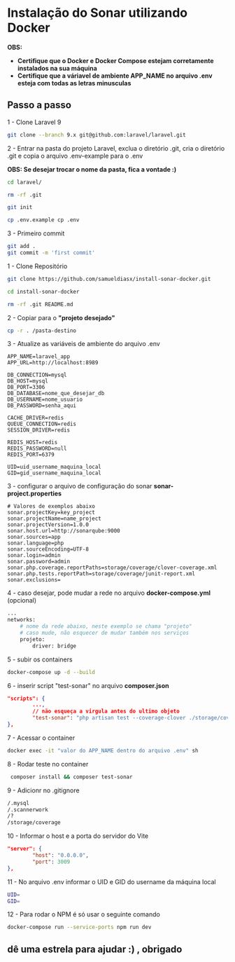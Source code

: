# Instalação do Sonar utilizando Docker

**OBS:**

- **Certifique que o Docker e Docker Compose estejam corretamente instalados na sua máquina**
- **Certifique que a váriavel de ambiente APP_NAME no arquivo .env esteja com todas as letras minusculas**

## Passo a passo

1 - Clone Laravel 9

```sh
git clone --branch 9.x git@github.com:laravel/laravel.git
```

2 - Entrar na pasta do projeto Laravel, exclua o diretório .git, cria o diretório .git e copia o arquivo .env-example para o .env

**OBS: Se desejar trocar o nome da pasta, fica a vontade :)**

```sh
cd laravel/
```

```sh
rm -rf .git
```

```sh
git init
```

```sh
cp .env.example cp .env
```

3 - Primeiro commit
```sh
git add . 
git commit -m 'first commit'
```

1 - Clone Repositório

```sh
git clone https://github.com/samueldiasx/install-sonar-docker.git
```

```sh
cd install-sonar-docker
```

```sh
rm -rf .git README.md
```

2 - Copiar para o **"projeto desejado"**

```sh
cp -r . /pasta-destino
```

3 - Atualize as variáveis de ambiente do arquivo .env

```dosini
APP_NAME=laravel_app
APP_URL=http://localhost:8989

DB_CONNECTION=mysql
DB_HOST=mysql
DB_PORT=3306
DB_DATABASE=nome_que_desejar_db
DB_USERNAME=nome_usuario
DB_PASSWORD=senha_aqui

CACHE_DRIVER=redis
QUEUE_CONNECTION=redis
SESSION_DRIVER=redis

REDIS_HOST=redis
REDIS_PASSWORD=null
REDIS_PORT=6379

UID=uid_username_maquina_local
GID=gid_username_maquina_local
```

3 - configurar o arquivo de configuração do sonar **sonar-project.properties**

```dosini
# Valores de exemplos abaixo
sonar.projectKey=key_project
sonar.projectName=name_project
sonar.projectVersion=1.0.0
sonar.host.url=http://sonarqube:9000
sonar.sources=app
sonar.language=php
sonar.sourceEncoding=UTF-8
sonar.login=admin
sonar.password=admin
sonar.php.coverage.reportPaths=storage/coverage/clover-coverage.xml
sonar.php.tests.reportPath=storage/coverage/junit-report.xml
sonar.exclusions=
```

4 - caso desejar, pode mudar a rede no arquivo **docker-compose.yml** (opcional)

```sh
...
networks:
    # nome da rede abaixo, neste exemplo se chama "projeto"
    # caso mude, não esquecer de mudar também nos serviços
    projeto:
        driver: bridge
```

5 - subir os containers

```sh
docker-compose up -d --build
```

6 - inserir script "test-sonar" no arquivo **composer.json**

```json
"scripts": {
        ..., 
        // não esqueça a virgula antes do ultimo objeto
        "test-sonar": "php artisan test --coverage-clover ./storage/coverage/clover-coverage.xml --log-junit ./storage/coverage/junit-report.xml  && sonar-scanner"
},
```

7 - Acessar o container

```sh
docker exec -it "valor do APP_NAME dentro do arquivo .env" sh
```

8 - Rodar teste no container

```sh
 composer install && composer test-sonar
```

9 - Adicionr no .gitignore

```sh
/.mysql
/.scannerwork
/?
/storage/coverage
```

10 - Informar o host e a porta do servidor do Vite

```json
"server": {
        "host": "0.0.0.0",
        "port": 3009
},
```

11 - No arquivo .env informar o UID e GID do username da máquina local

```sh
UID=
GID=
```

12 - Para rodar o NPM é só usar o seguinte comando

```sh
docker-compose run --service-ports npm run dev
```

## dê uma estrela para ajudar :) , obrigado
